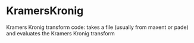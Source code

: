 KramersKronig
=============

Kramers Kronig transform code: takes a file (usually from maxent or pade) and evaluates the Kramers Kronig transform
